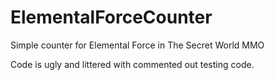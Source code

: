 ElementalForceCounter
=====================
Simple counter for Elemental Force in The Secret World MMO

Code is ugly and littered with commented out testing code.
